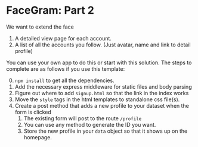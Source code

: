 # FaceGram: Part 2

We want to extend the face

1. A detailed view page for each account.
1. A list of all the accounts you follow. (Just avatar, name and link to detail profile)

You can use your own app to do this or start with this solution. The steps to complete are as follows if you use this template:

0. `npm install` to get all the dependencies.
1. Add the necessary express middleware for static files and body parsing
1. Figure out where to add `signup.html` so that the link in the index works
2. Move the `style` tags in the html templates to standalone css file(s).
3. Create a post method that adds a new profile to your dataset when the form is clicked
    1. The existing form will post to the route `/profile`
    2. You can use any method to generate the ID you want.
    3. Store the new profile in your `data` object so that it shows up on the homepage.

